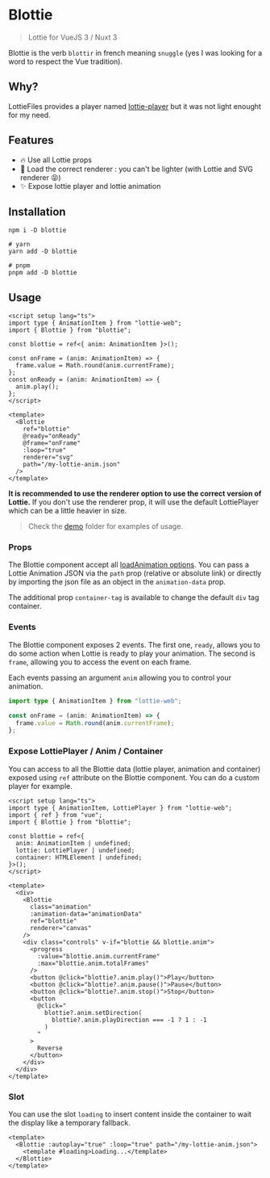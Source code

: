 # Blottie

> Lottie for VueJS 3 / Nuxt 3

Blottie is the verb `blottir` in french meaning `snuggle` (yes I was looking for a word to respect the Vue tradition).

## Why?

LottieFiles provides a player named [lottie-player](https://github.com/LottieFiles/lottie-player) but it was not light enought for my need.

## Features

- 🔥 Use all Lottie props
- 🚀 Load the correct renderer : you can't be lighter (with Lottie and SVG renderer 😝)
- ✨ Expose lottie player and lottie animation

## Installation

```shell
npm i -D blottie

# yarn
yarn add -D blottie

# pnpm
pnpm add -D blottie
```

## Usage

```vue
<script setup lang="ts">
import type { AnimationItem } from "lottie-web";
import { Blottie } from "blottie";

const blottie = ref<{ anim: AnimationItem }>();

const onFrame = (anim: AnimationItem) => {
  frame.value = Math.round(anim.currentFrame);
};
const onReady = (anim: AnimationItem) => {
  anim.play();
};
</script>

<template>
  <Blottie
    ref="blottie"
    @ready="onReady"
    @frame="onFrame"
    :loop="true"
    renderer="svg"
    path="/my-lottie-anim.json"
  />
</template>
```

**It is recommended to use the renderer option to use the correct version of Lottie.**
If you don't use the renderer prop, it will use the default LottiePlayer which can be a little heavier in size.

> Check the [demo](https://github.com/Applelo/blottie/blob/main/demo/src/App.vue) folder for examples of usage.

### Props

The Blottie component accept all [loadAnimation options](https://github.com/airbnb/lottie-web#other-loading-options). You can pass a Lottie Animation JSON via the `path` prop (relative or absolute link) or directly by importing the json file as an object in the `animation-data` prop.

The additional prop `container-tag` is available to change the default `div` tag container.

### Events

The Blottie component exposes 2 events. The first one, `ready`, allows you to do some action when Lottie is ready to play your animation. The second is `frame`, allowing you to access the event on each frame.

Each events passing an argument `anim` allowing you to control your animation.

```ts
import type { AnimationItem } from "lottie-web";

const onFrame = (anim: AnimationItem) => {
  frame.value = Math.round(anim.currentFrame);
};
```

### Expose LottiePlayer / Anim / Container

You can access to all the Blottie data (lottie player, animation and container) exposed using `ref` attribute on the Blottie component. You can do a custom player for example.

```vue
<script setup lang="ts">
import type { AnimationItem, LottiePlayer } from "lottie-web";
import { ref } from "vue";
import { Blottie } from "blottie";

const blottie = ref<{
  anim: AnimationItem | undefined;
  lottie: LottiePlayer | undefined;
  container: HTMLElement | undefined;
}>();
</script>

<template>
  <div>
    <Blottie
      class="animation"
      :animation-data="animationData"
      ref="blottie"
      renderer="canvas"
    />
    <div class="controls" v-if="blottie && blottie.anim">
      <progress
        :value="blottie.anim.currentFrame"
        :max="blottie.anim.totalFrames"
      />
      <button @click="blottie?.anim.play()">Play</button>
      <button @click="blottie?.anim.pause()">Pause</button>
      <button @click="blottie?.anim.stop()">Stop</button>
      <button
        @click="
          blottie?.anim.setDirection(
            blottie?.anim.playDirection === -1 ? 1 : -1
          )
        "
      >
        Reverse
      </button>
    </div>
  </div>
</template>
```

### Slot

You can use the slot `loading` to insert content inside the container to wait the display like a temporary fallback.

```vue
<template>
  <Blottie :autoplay="true" :loop="true" path="/my-lottie-anim.json">
    <template #loading>Loading...</template>
  </Blottie>
</template>
```
